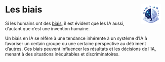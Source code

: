 # **Les biais**<a href="https://github.com/MiKL5/"><img src="../../../assets/images/ai1.png" alt="L'intelligence artificielle" align="right" height="64px"></a></h1>

Si les humains ont des [biais](../../other/hcb), il est évident que les IA aussi, d’autant que c’est une invention humaine.   

Un biais en IA se réfère à une tendance inhérente à un système d’IA à favoriser un certain groupe ou une certaine perspective au détriment d’autres. Ces biais peuvent influencer les résultats et les décisions de l’IA, menant à des situations inéquitables et discriminatoires.